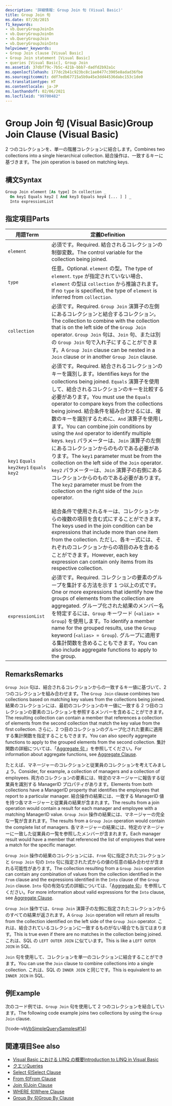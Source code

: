 ```yaml
---
description: '詳細情報: Group Join 句 (Visual Basic)'
title: Group Join 句
ms.date: 07/20/2015
f1_keywords:
- vb.QueryGroupJoinIn
- vb.QueryGroupJoinOn
- vb.QueryGroupJoin
- vb.QueryGroupJoinInto
helpviewer_keywords:
- Group Join clause [Visual Basic]
- Group Join statement [Visual Basic]
- queries [Visual Basic], Group Join
ms.assetid: 37dbf79c-7b5c-421b-bbb7-dadfd2b92a1c
ms.openlocfilehash: 177dc2b41c923bc8c1ae0477c3905e8adad36fbe
ms.sourcegitcommit: ddf7edb67715a5b9a45e3dd44536dabc153c1de0
ms.translationtype: HT
ms.contentlocale: ja-JP
ms.lasthandoff: 02/06/2021
ms.locfileid: "99700482"
---
```

# <a name="group-join-clause-visual-basic"></a><span data-ttu-id="aa99e-103">Group Join 句 (Visual Basic)</span><span class="sxs-lookup"><span data-stu-id="aa99e-103">Group Join Clause (Visual Basic)</span></span>

<span data-ttu-id="aa99e-104">2 つのコレクションを、単一の階層コレクションに結合します。</span><span class="sxs-lookup"><span data-stu-id="aa99e-104">Combines two collections into a single hierarchical collection.</span></span> <span data-ttu-id="aa99e-105">結合操作は、一致するキーに基づきます。</span><span class="sxs-lookup"><span data-stu-id="aa99e-105">The join operation is based on matching keys.</span></span>  
  
## <a name="syntax"></a><span data-ttu-id="aa99e-106">構文</span><span class="sxs-lookup"><span data-stu-id="aa99e-106">Syntax</span></span>  
  
```vb  
Group Join element [As type] In collection _  
  On key1 Equals key2 [ And key3 Equals key4 [... ] ] _  
  Into expressionList  
```  
  
## <a name="parts"></a><span data-ttu-id="aa99e-107">指定項目</span><span class="sxs-lookup"><span data-stu-id="aa99e-107">Parts</span></span>  
  
|<span data-ttu-id="aa99e-108">用語</span><span class="sxs-lookup"><span data-stu-id="aa99e-108">Term</span></span>|<span data-ttu-id="aa99e-109">定義</span><span class="sxs-lookup"><span data-stu-id="aa99e-109">Definition</span></span>|  
|---|---|  
|`element`|<span data-ttu-id="aa99e-110">必須です。</span><span class="sxs-lookup"><span data-stu-id="aa99e-110">Required.</span></span> <span data-ttu-id="aa99e-111">結合されるコレクションの制御変数。</span><span class="sxs-lookup"><span data-stu-id="aa99e-111">The control variable for the collection being joined.</span></span>|  
|`type`|<span data-ttu-id="aa99e-112">任意。</span><span class="sxs-lookup"><span data-stu-id="aa99e-112">Optional.</span></span> <span data-ttu-id="aa99e-113">`element` の型。</span><span class="sxs-lookup"><span data-stu-id="aa99e-113">The type of `element`.</span></span> <span data-ttu-id="aa99e-114">`type` が指定されていない場合、`element` の型は `collection` から推論されます。</span><span class="sxs-lookup"><span data-stu-id="aa99e-114">If no `type` is specified, the type of `element` is inferred from `collection`.</span></span>|  
|`collection`|<span data-ttu-id="aa99e-115">必須です。</span><span class="sxs-lookup"><span data-stu-id="aa99e-115">Required.</span></span> <span data-ttu-id="aa99e-116">`Group Join` 演算子の左側にあるコレクションと結合するコレクション。</span><span class="sxs-lookup"><span data-stu-id="aa99e-116">The collection to combine with the collection that is on the left side of the `Group Join` operator.</span></span> <span data-ttu-id="aa99e-117">`Group Join` 句は、`Join` 句、または別の `Group Join` 句で入れ子にすることができます。</span><span class="sxs-lookup"><span data-stu-id="aa99e-117">A `Group Join` clause can be nested in a `Join` clause or in another `Group Join` clause.</span></span>|  
|<span data-ttu-id="aa99e-118">`key1` `Equals` `key2`</span><span class="sxs-lookup"><span data-stu-id="aa99e-118">`key1` `Equals` `key2`</span></span>|<span data-ttu-id="aa99e-119">必須です。</span><span class="sxs-lookup"><span data-stu-id="aa99e-119">Required.</span></span> <span data-ttu-id="aa99e-120">結合されるコレクションのキーを識別します。</span><span class="sxs-lookup"><span data-stu-id="aa99e-120">Identifies keys for the collections being joined.</span></span> <span data-ttu-id="aa99e-121">`Equals` 演算子を使用して、結合されるコレクションのキーを比較する必要があります。</span><span class="sxs-lookup"><span data-stu-id="aa99e-121">You must use the `Equals` operator to compare keys from the collections being joined.</span></span> <span data-ttu-id="aa99e-122">結合条件を組み合わせるには、複数のキーを識別するために、`And` 演算子を使用します。</span><span class="sxs-lookup"><span data-stu-id="aa99e-122">You can combine join conditions by using the `And` operator to identify multiple keys.</span></span> <span data-ttu-id="aa99e-123">`key1` パラメーターは、`Join` 演算子の左側にあるコレクションからのものである必要があります。</span><span class="sxs-lookup"><span data-stu-id="aa99e-123">The `key1` parameter must be from the collection on the left side of the `Join` operator.</span></span> <span data-ttu-id="aa99e-124">`key2` パラメーターは、`Join` 演算子の右側にあるコレクションからのものである必要があります。</span><span class="sxs-lookup"><span data-stu-id="aa99e-124">The `key2` parameter must be from the collection on the right side of the `Join` operator.</span></span><br /><br /> <span data-ttu-id="aa99e-125">結合条件で使用されるキーは、コレクションからの複数の項目を含む式にすることができます。</span><span class="sxs-lookup"><span data-stu-id="aa99e-125">The keys used in the join condition can be expressions that include more than one item from the collection.</span></span> <span data-ttu-id="aa99e-126">ただし、各キー式には、それぞれのコレクションからの項目のみを含めることができます。</span><span class="sxs-lookup"><span data-stu-id="aa99e-126">However, each key expression can contain only items from its respective collection.</span></span>|  
|`expressionList`|<span data-ttu-id="aa99e-127">必須です。</span><span class="sxs-lookup"><span data-stu-id="aa99e-127">Required.</span></span> <span data-ttu-id="aa99e-128">コレクションの要素のグループを集計する方法を示す 1 つ以上の式です。</span><span class="sxs-lookup"><span data-stu-id="aa99e-128">One or more expressions that identify how the groups of elements from the collection are aggregated.</span></span> <span data-ttu-id="aa99e-129">グループ化された結果のメンバー名を特定するには、`Group` キーワード (`<alias> = Group`) を使用します。</span><span class="sxs-lookup"><span data-stu-id="aa99e-129">To identify a member name for the grouped results, use the `Group` keyword (`<alias> = Group`).</span></span> <span data-ttu-id="aa99e-130">グループに適用する集計関数を含めることもできます。</span><span class="sxs-lookup"><span data-stu-id="aa99e-130">You can also include aggregate functions to apply to the group.</span></span>|  
  
## <a name="remarks"></a><span data-ttu-id="aa99e-131">Remarks</span><span class="sxs-lookup"><span data-stu-id="aa99e-131">Remarks</span></span>  

 <span data-ttu-id="aa99e-132">`Group Join` 句は、結合されるコレクションからの一致するキー値に基づいて、2 つのコレクションを組み合わせます。</span><span class="sxs-lookup"><span data-stu-id="aa99e-132">The `Group Join` clause combines two collections based on matching key values from the collections being joined.</span></span> <span data-ttu-id="aa99e-133">結果のコレクションには、最初のコレクションのキー値に一致する 2 つ目のコレクションの要素のコレクションを参照するメンバーを含めることができます。</span><span class="sxs-lookup"><span data-stu-id="aa99e-133">The resulting collection can contain a member that references a collection of elements from the second collection that match the key value from the first collection.</span></span> <span data-ttu-id="aa99e-134">さらに、2 つ目のコレクションのグループ化された要素に適用する集計関数を指定することもできます。</span><span class="sxs-lookup"><span data-stu-id="aa99e-134">You can also specify aggregate functions to apply to the grouped elements from the second collection.</span></span> <span data-ttu-id="aa99e-135">集計関数の詳細については、「[Aggregate 句 ](aggregate-clause.md)」を参照してください。</span><span class="sxs-lookup"><span data-stu-id="aa99e-135">For information about aggregate functions, see [Aggregate Clause](aggregate-clause.md).</span></span>  
  
 <span data-ttu-id="aa99e-136">たとえば、マネージャーのコレクションと従業員のコレクションを考えてみましょう。</span><span class="sxs-lookup"><span data-stu-id="aa99e-136">Consider, for example, a collection of managers and a collection of employees.</span></span> <span data-ttu-id="aa99e-137">両方のコレクションの要素には、特定のマネージャーに報告する従業員を識別する ManagerID プロパティがあります。</span><span class="sxs-lookup"><span data-stu-id="aa99e-137">Elements from both collections have a ManagerID property that identifies the employees that report to a particular manager.</span></span> <span data-ttu-id="aa99e-138">結合操作の結果には、一致する ManagerID 値を持つ各マネージャーと従業員の結果が含まれます。</span><span class="sxs-lookup"><span data-stu-id="aa99e-138">The results from a join operation would contain a result for each manager and employee with a matching ManagerID value.</span></span> <span data-ttu-id="aa99e-139">`Group Join` 操作の結果には、マネージャーの完全な一覧が含まれます。</span><span class="sxs-lookup"><span data-stu-id="aa99e-139">The results from a `Group Join` operation would contain the complete list of managers.</span></span> <span data-ttu-id="aa99e-140">各マネージャーの結果には、特定のマネージャーに一致した従業員の一覧を参照したメンバーが含まれます。</span><span class="sxs-lookup"><span data-stu-id="aa99e-140">Each manager result would have a member that referenced the list of employees that were a match for the specific manager.</span></span>  
  
 <span data-ttu-id="aa99e-141">`Group Join` 操作の結果のコレクションには、`From` 句に指定されたコレクションと `Group Join` 句の `Into` 句に指定された式からの値の任意の組み合わせが含まれる可能性があります。</span><span class="sxs-lookup"><span data-stu-id="aa99e-141">The collection resulting from a `Group Join` operation can contain any combination of values from the collection identified in the `From` clause and the expressions identified in the `Into` clause of the `Group Join` clause.</span></span> <span data-ttu-id="aa99e-142">`Into` 句の有効な式の詳細については、「[Aggregate 句](aggregate-clause.md)」を参照してください。</span><span class="sxs-lookup"><span data-stu-id="aa99e-142">For more information about valid expressions for the `Into` clause, see [Aggregate Clause](aggregate-clause.md).</span></span>  
  
 <span data-ttu-id="aa99e-143">`Group Join` 操作では、`Group Join` 演算子の左側に指定されたコレクションからのすべての結果が返されます。</span><span class="sxs-lookup"><span data-stu-id="aa99e-143">A `Group Join` operation will return all results from the collection identified on the left side of the `Group Join` operator.</span></span> <span data-ttu-id="aa99e-144">これは、結合されているコレクションに一致するものがない場合でも当てはまります。</span><span class="sxs-lookup"><span data-stu-id="aa99e-144">This is true even if there are no matches in the collection being joined.</span></span> <span data-ttu-id="aa99e-145">これは、SQL の `LEFT OUTER JOIN` に似ています。</span><span class="sxs-lookup"><span data-stu-id="aa99e-145">This is like a `LEFT OUTER JOIN` in SQL.</span></span>  
  
 <span data-ttu-id="aa99e-146">`Join` 句を使用して、コレクションを単一のコレクションに結合することができます。</span><span class="sxs-lookup"><span data-stu-id="aa99e-146">You can use the `Join` clause to combine collections into a single collection.</span></span> <span data-ttu-id="aa99e-147">これは、SQL の `INNER JOIN` と同じです。</span><span class="sxs-lookup"><span data-stu-id="aa99e-147">This is equivalent to an `INNER JOIN` in SQL.</span></span>  
  
## <a name="example"></a><span data-ttu-id="aa99e-148">例</span><span class="sxs-lookup"><span data-stu-id="aa99e-148">Example</span></span>  

 <span data-ttu-id="aa99e-149">次のコード例では、`Group Join` 句を使用して 2 つのコレクションを結合しています。</span><span class="sxs-lookup"><span data-stu-id="aa99e-149">The following code example joins two collections by using the `Group Join` clause.</span></span>  
  
 [!code-vb[VbSimpleQuerySamples#14](~/samples/snippets/visualbasic/VS_Snippets_VBCSharp/VbSimpleQuerySamples/VB/QuerySamples1.vb#14)]  
  
## <a name="see-also"></a><span data-ttu-id="aa99e-150">関連項目</span><span class="sxs-lookup"><span data-stu-id="aa99e-150">See also</span></span>

- [<span data-ttu-id="aa99e-151">Visual Basic における LINQ の概要</span><span class="sxs-lookup"><span data-stu-id="aa99e-151">Introduction to LINQ in Visual Basic</span></span>](../../programming-guide/language-features/linq/introduction-to-linq.md)
- [<span data-ttu-id="aa99e-152">クエリ</span><span class="sxs-lookup"><span data-stu-id="aa99e-152">Queries</span></span>](index.md)
- [<span data-ttu-id="aa99e-153">Select 句</span><span class="sxs-lookup"><span data-stu-id="aa99e-153">Select Clause</span></span>](select-clause.md)
- [<span data-ttu-id="aa99e-154">From 句</span><span class="sxs-lookup"><span data-stu-id="aa99e-154">From Clause</span></span>](from-clause.md)
- [<span data-ttu-id="aa99e-155">Join 句</span><span class="sxs-lookup"><span data-stu-id="aa99e-155">Join Clause</span></span>](join-clause.md)
- [<span data-ttu-id="aa99e-156">WHERE 句</span><span class="sxs-lookup"><span data-stu-id="aa99e-156">Where Clause</span></span>](where-clause.md)
- [<span data-ttu-id="aa99e-157">Group By 句</span><span class="sxs-lookup"><span data-stu-id="aa99e-157">Group By Clause</span></span>](group-by-clause.md)
